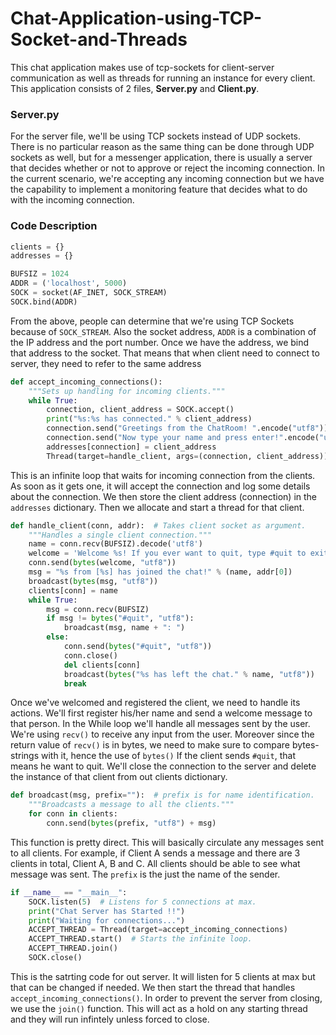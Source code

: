 # Chat-Application-using-TCP-Socket-and-Threads

This chat application makes use of tcp-sockets for client-server communication as well as threads for running an instance for every client.
This application consists of 2 files, **Server.py** and **Client.py**.

### Server.py

For the server file, we'll be using TCP sockets instead of UDP sockets. There is no particular reason as the same thing can be done through UDP sockets as well, but for a messenger application, there is usually a server that decides whether or not to approve or reject the incoming connection. In the current scenario, we're accepting any incoming connection but we have the capability to implement a monitoring feature that decides what to do with the incoming connection.

### Code Description

```python
clients = {}
addresses = {}

BUFSIZ = 1024
ADDR = ('localhost', 5000)
SOCK = socket(AF_INET, SOCK_STREAM)
SOCK.bind(ADDR)
```

From the above, people can determine that we're using TCP Sockets because of <code>SOCK_STREAM</code>. Also the socket address, <code>ADDR</code> is a combination of the IP address and the port number. Once we have the address, we bind that address to the socket. That means that when client need to connect to server, they need to refer to the same address

```python
def accept_incoming_connections():
    """Sets up handling for incoming clients."""
    while True:
        connection, client_address = SOCK.accept()
        print("%s:%s has connected." % client_address)
        connection.send("Greetings from the ChatRoom! ".encode("utf8"))
        connection.send("Now type your name and press enter!".encode("utf8"))
        addresses[connection] = client_address
        Thread(target=handle_client, args=(connection, client_address)).start()
```

This is an infinite loop that waits for incoming connection from the clients. As soon as it gets one, it will accept the connection and log some details about the connection. We then store the client address (connection) in the <code>addresses</code> dictionary. Then we allocate and start a thread for that client.

```python
def handle_client(conn, addr):  # Takes client socket as argument.
    """Handles a single client connection."""
    name = conn.recv(BUFSIZ).decode('utf8')
    welcome = 'Welcome %s! If you ever want to quit, type #quit to exit.' % name
    conn.send(bytes(welcome, "utf8"))
    msg = "%s from [%s] has joined the chat!" % (name, addr[0])
    broadcast(bytes(msg, "utf8"))
    clients[conn] = name
    while True:
        msg = conn.recv(BUFSIZ)
        if msg != bytes("#quit", "utf8"):
            broadcast(msg, name + ": ")
        else:
            conn.send(bytes("#quit", "utf8"))
            conn.close()
            del clients[conn]
            broadcast(bytes("%s has left the chat." % name, "utf8"))
            break
```

Once we've welcomed and registered the client, we need to handle its actions. We'll first register his/her name and send a welcome message to that person. In the While loop we'll handle all messages sent by the user. We're using <code>recv()</code> to receive any input from the user. Moreover since the return value of <code>recv()</code> is in bytes, we need to make sure to compare bytes-strings with it, hence the use of <code>bytes()</code>
If the client sends <code>#quit</code>, that means he want to quit. We'll close the connection to the server and delete the instance of that client from out clients dictionary.

```python
def broadcast(msg, prefix=""):  # prefix is for name identification.
    """Broadcasts a message to all the clients."""
    for conn in clients:
        conn.send(bytes(prefix, "utf8") + msg)
```

This function is pretty direct. This will basically circulate any messages sent to all clients. For example, if Client A sends a message and there are 3 clients in total, Client A, B and C. All clients should be able to see what message was sent. The <code>prefix</code> is the just the name of the sender.

```python
if __name__ == "__main__":
    SOCK.listen(5)  # Listens for 5 connections at max.
    print("Chat Server has Started !!")
    print("Waiting for connections...")
    ACCEPT_THREAD = Thread(target=accept_incoming_connections)
    ACCEPT_THREAD.start()  # Starts the infinite loop.
    ACCEPT_THREAD.join()
    SOCK.close()
```

This is the satrting code for out server. It will listen for 5 clients at max but that can be changed if needed. We then start the thread that handles <code>accept_incoming_connections()</code>. In order to prevent the server from closing, we use the <code>join()</code> function. This will act as a hold on any starting thread and they will run infintely unless forced to close.
